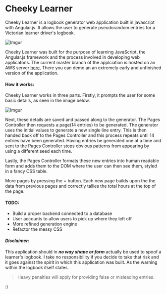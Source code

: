 # Cheeky Learner
Cheeky Learner is a logbook generator web application built in javascript with Angular.js.
It allows the user to generate pseudorandom entries for a Victorian learner driver's logbook.


![Imgur](http://i.imgur.com/sS0mRt9.png "Example logpage")


Cheeky Learner was built for the purpose of learning JavaScript, the Angular.js framework and the process involved in developing web applicatons.
The current master branch of the applciation is hosted on an AWS server [here.](http://ec2-54-66-240-216.ap-southeast-2.compute.amazonaws.com/logGen "CheekyLearner Home Page")
There you can demo an an extremely early and unfinished version of the application.


#### How it works:
Cheeky Learner works in three parts. Firstly, it prompts the user for some basic details, as seen in the image below.

![Imgur](http://i.imgur.com/3JNC1zU.png "User prompt")

Next, these details are saved and passed along to the generator. The Pages Controller then requests a page(14 entries) to be generated. The generator uses the initial values to generate a new single line entry. This is then handed back off to the Pages Controller and this process repeats until 14 entries have been generated. Having entries be generated one at a time and sent to the Pages Controller stops obvious patterns from appearing by using a different seed each time.

Lastly, the Pages Controller formats these new entries into human readable form and adds them to the DOM where the user can then see them, styled in a fancy CSS table.

More pages by pressing the + button. Each new page builds upon the the data from previous pages and correctly tallies the total hours at the top of the page.

#### TODO:
  * Build a proper backend connected to a database
  * User accounts to allow users to pick up where they left off
  * More refined generation engine
  * Refactor the messy CSS



#### *Disclaimer:*

This application should in **_no way shape or form_** actually be used to spoof a learner's logbook. I take no responsibility if you decide to take that risk and it goes against the spirit in which this application was built. As the warning within the logbook itself states.
>Heavy penalties will apply for providing false or misleading entries.


:)
